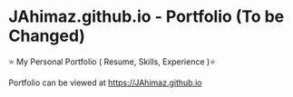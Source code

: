 # JAhimaz.github.io - Portfolio (To be Changed) 

⭐ My Personal Portfolio ( Resume, Skills, Experience )⭐ 

Portfolio can be viewed at https://JAhimaz.github.io

